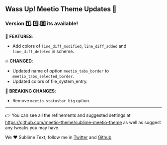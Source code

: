 ## Wass Up! Meetio Theme Updates 🎁

### Version 1️⃣.4️⃣.0️⃣ its available!

📣 **FEATURES**:

* Add colors of `line_diff_modified`, `line_diff_added` and `line_diff_deleted` in scheme.

🔥 **CHANGED**:

* Updated name of option `meetio_tabs_border` to `meetio_tabs_selected_border`.
* Updated colors of file_system_entry.

🧨 **BREAKING CHANGES**:

* Remove `meetio_statusbar_big` option.

---

👉 You can see all the refinements and suggested settings at https://github.com/meetio-theme/sublime-meetio-theme
as well as suggest any tweaks you may have.

We ♥️ Sublime Text, follow me in [Twitter](https://twitter.com/mauroreisviera) and
[Github](https://github.com/mauroreisvieira/)
